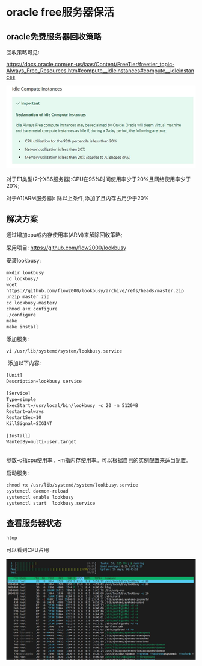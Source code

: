 # **oracle free服务器保活**

## oracle免费服务器回收策略

回收策略可见:

https://docs.oracle.com/en-us/iaas/Content/FreeTier/freetier_topic-Always_Free_Resources.htm#compute__idleinstances#compute__idleinstances



![回收策略](pic/1.JPG)

对于E1类型(2个X86服务器):CPU在95%时间使用率少于20%且网络使用率少于20%;

对于A1(ARM服务器): 除以上条件,添加了且内存占用少于20%



## 解决方案

通过增加cpu或内存使用率(ARM)来解除回收策略;

采用项目: https://github.com/flow2000/lookbusy

安装lookbusy:

```shell
mkdir lookbusy
cd lookbusy/
wget https://github.com/flow2000/lookbusy/archive/refs/heads/master.zip      
unzip master.zip
cd lookbusy-master/
chmod a+x configure
./configure
make
make install
```

添加服务:

```
vi /usr/lib/systemd/system/lookbusy.service
```

​		添加以下内容:

```shell
[Unit]
Description=lookbusy service

[Service]
Type=simple
ExecStart=/usr/local/bin/lookbusy -c 20 -m 5120MB
Restart=always
RestartSec=10
KillSignal=SIGINT

[Install]
WantedBy=multi-user.target
```

​    
​	参数-c指cpu使用率，-m指内存使用率。可以根据自己的实例配置来适当配置。



启动服务:

```shell
chmod +x /usr/lib/systemd/system/lookbusy.service
systemctl daemon-reload
systemctl enable lookbusy
systemctl start  lookbusy.service
```

## 查看服务器状态

```shell
htop
```

可以看到CPU占用

![status](pic/2.JPG)





